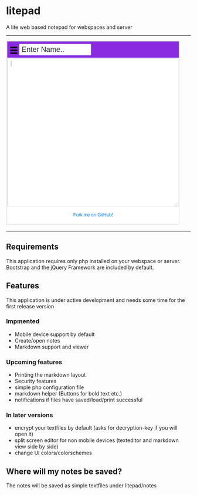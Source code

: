 # litepad
A lite web based notepad for webspaces and server

---
<img src="./img/litepad.png" alt="Example" height="500" width="auto">

---

## Requirements
This application requires only php installed on your webspace or server.<br>
Bootstrap and the jQuery Framework are included by default.

## Features
This application is under active development and needs some time for the first release version

### Impmented
* Mobile device support by default
* Create/open notes
* Markdown support and viewer

### Upcoming features
* Printing the markdown layout
* Security features 
* simple php configuration file
* markdown helper (Buttons for bold text etc.) 
* notifications if files have saved/load/print successful

### In later versions
* encrypt your textfiles by default (asks for decryption-key if you will open it)
* split screen editor for non mobile devices (texteditor and markdown view side by side)
* change UI colors/colorschemes


## Where will my notes be saved?
The notes will be saved as simple textfiles under litepad/notes
